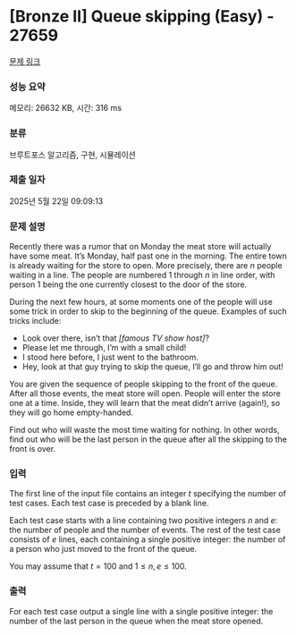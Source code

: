 # [Bronze II] Queue skipping (Easy) - 27659 

[문제 링크](https://www.acmicpc.net/problem/27659) 

### 성능 요약

메모리: 26632 KB, 시간: 316 ms

### 분류

브루트포스 알고리즘, 구현, 시뮬레이션

### 제출 일자

2025년 5월 22일 09:09:13

### 문제 설명

<p>Recently there was a rumor that on Monday the meat store will actually have some meat. It’s Monday, half past one in the morning. The entire town is already waiting for the store to open. More precisely, there are <em>n</em> people waiting in a line. The people are numbered 1 through <em>n</em> in line order, with person 1 being the one currently closest to the door of the store.</p>

<p>During the next few hours, at some moments one of the people will use some trick in order to skip to the beginning of the queue. Examples of such tricks include:</p>

<ul>
	<li>Look over there, isn’t that <em>[famous TV show host]</em>?</li>
	<li>Please let me through, I’m with a small child!</li>
	<li>I stood here before, I just went to the bathroom.</li>
	<li>Hey, look at that guy trying to skip the queue, I’ll go and throw him out!</li>
</ul>

<p>You are given the sequence of people skipping to the front of the queue. After all those events, the meat store will open. People will enter the store one at a time. Inside, they will learn that the meat didn’t arrive (again!), so they will go home empty-handed.</p>

<p>Find out who will waste the most time waiting for nothing. In other words, find out who will be the last person in the queue after all the skipping to the front is over.</p>

### 입력 

 <p>The first line of the input file contains an integer <em>t</em> specifying the number of test cases. Each test case is preceded by a blank line.</p>

<p>Each test case starts with a line containing two positive integers <em>n</em> and <em>e</em>: the number of people and the number of events. The rest of the test case consists of <em>e</em> lines, each containing a single positive integer: the number of a person who just moved to the front of the queue.</p>

<p>You may assume that <em>t</em> = 100 and 1 ≤ <em>n</em>, <em>e</em> ≤ 100.</p>

### 출력 

 <p>For each test case output a single line with a single positive integer: the number of the last person in the queue when the meat store opened.</p>

